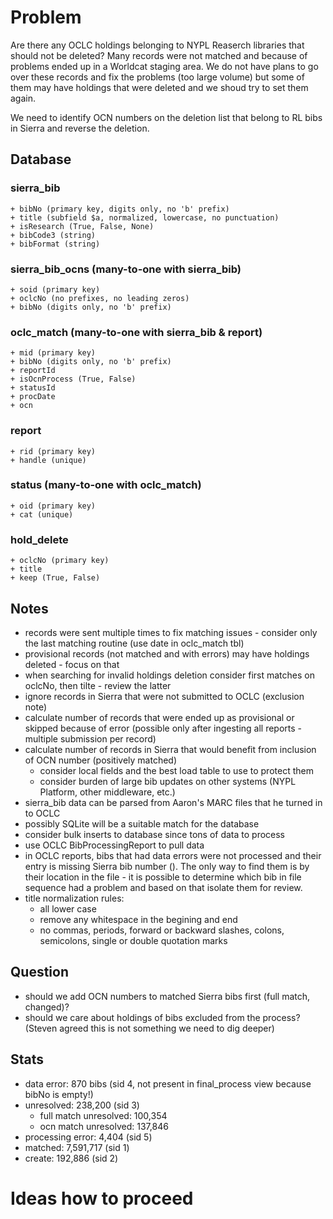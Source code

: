 
# Problem
Are there any OCLC holdings belonging to NYPL Reaserch libraries that should not be deleted?
Many records were not matched and because of problems ended up in a Worldcat staging area. We do not have plans to go over these records and fix the problems (too large volume) but some of them may have holdings that were deleted and we shoud try to set them again.

We need to identify OCN numbers on the deletion list that belong to RL bibs in Sierra and reverse the deletion.

## Database
### sierra_bib
	+ bibNo (primary key, digits only, no 'b' prefix)
	+ title (subfield $a, normalized, lowercase, no punctuation)
	+ isResearch (True, False, None)
	+ bibCode3 (string)
	+ bibFormat (string)

### sierra_bib_ocns (many-to-one with sierra_bib)
	+ soid (primary key)
	+ oclcNo (no prefixes, no leading zeros)
	+ bibNo (digits only, no 'b' prefix)

### oclc_match (many-to-one with sierra_bib & report)
	+ mid (primary key)
	+ bibNo (digits only, no 'b' prefix)
	+ reportId
	+ isOcnProcess (True, False)
	+ statusId
	+ procDate
	+ ocn

### report
	+ rid (primary key)
	+ handle (unique)

### status (many-to-one with oclc_match)
	+ oid (primary key)
	+ cat (unique)

### hold_delete
	+ oclcNo (primary key)
	+ title
	+ keep (True, False)


## Notes
+ records were sent multiple times to fix matching issues - consider only the last matching routine (use date in oclc_match tbl)
+ provisional records (not matched and with errors) may have holdings deleted - focus on that
+ when searching for invalid holdings deletion consider first matches on oclcNo, then tilte - review the latter
+ ignore records in Sierra that were not submitted to OCLC (exclusion note)
+ calculate number of records that were ended up as provisional or skipped because of error (possible only after ingesting all reports - multiple submission per record)
+ calculate number of records in Sierra that would benefit from inclusion of OCN number (positively matched)
  + consider local fields and the best load table to use to protect them
  + consider burden of large bib updates on other systems (NYPL Platform, other middleware, etc.)
+ sierra_bib data can be parsed from Aaron's MARC files that he turned in to OCLC
+ possibly SQLite will be a suitable match for the database
+ consider bulk inserts to database since tons of data to process
+ use OCLC BibProcessingReport to pull data
+ in OCLC reports, bibs that had data errors were not processed and their entry is missing Sierra bib number (). The only way to find them is by their location in the file - it is possible to determine which bib in file sequence had a problem and based on that isolate them for review.
+ title normalization rules:
	+ all lower case
	+ remove any whitespace in the begining and end
	+ no commas, periods, forward or backward slashes, colons, semicolons, single or double quotation marks

## Question
+ should we add OCN numbers to matched Sierra bibs first (full match, changed)?
+ should we care about holdings of bibs excluded from the process? (Steven agreed this is not something we need to dig deeper)


## Stats
+ data error: 870 bibs (sid 4, not present in final_process view because bibNo is empty!)
+ unresolved: 238,200 (sid 3)
	+ full match unresolved: 100,354
	+ ocn match unresolved: 137,846
+ processing error: 4,404 (sid 5)
+ matched: 7,591,717 (sid 1)
+ create: 192,886 (sid 2)




# Ideas how to proceed

